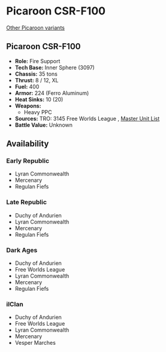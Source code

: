 # Picaroon CSR-F100 

[Other Picaroon variants](../picaroon.md) 

## Picaroon CSR-F100 

- **Role:** Fire Support 
- **Tech Base:** Inner Sphere (3097) 
- **Chassis:** 35 tons 
- **Thrust:** 8 / 12, XL 
- **Fuel:** 400 
- **Armor:** 224 (Ferro Aluminum) 
- **Heat Sinks:** 10 (20) 
- **Weapons:** 
  - Heavy PPC 
- **Sources:** TRO: 3145 Free Worlds League , [Master Unit List](http://masterunitlist.info/Unit/Details/6517) 
- **Battle Value:** Unknown 

## Availability 

### Early Republic 

- Lyran Commonwealth 
- Mercenary 
- Regulan Fiefs 

### Late Republic 

- Duchy of Andurien 
- Lyran Commonwealth 
- Mercenary 
- Regulan Fiefs 

### Dark Ages 

- Duchy of Andurien 
- Free Worlds League 
- Lyran Commonwealth 
- Mercenary 
- Regulan Fiefs 

### ilClan 

- Duchy of Andurien 
- Free Worlds League 
- Lyran Commonwealth 
- Mercenary 
- Vesper Marches 


